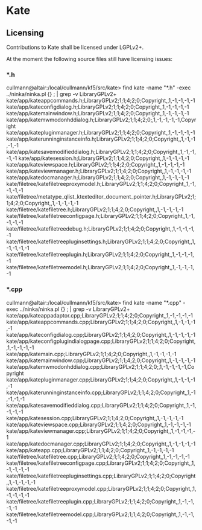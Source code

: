 # Kate

## Licensing

Contributions to Kate shall be licensed under LGPLv2+.

At the moment the following source files still have licensing issues:

### *.h

cullmann@altair:/local/cullmann/kf5/src/kate> find kate -name "*.h" -exec ../ninka/ninka.pl {} \; | grep -v LibraryGPLv2\+
kate/app/kateappcommands.h;LibraryGPLv2;1;1;4;2;0;Copyright,,1,-1,-1,-1,-1
kate/app/kateconfigdialog.h;LibraryGPLv2;1;1;4;2;0;Copyright,,1,-1,-1,-1,-1
kate/app/katemainwindow.h;LibraryGPLv2;1;1;4;2;0;Copyright,,1,-1,-1,-1,-1
kate/app/katemwmodonhddialog.h;LibraryGPLv2;1;1;4;2;0;,1,-1,-1,-1,-1,Copyright
kate/app/katepluginmanager.h;LibraryGPLv2;1;1;4;2;0;Copyright,,1,-1,-1,-1,-1
kate/app/katerunninginstanceinfo.h;LibraryGPLv2;1;1;4;2;0;Copyright,,1,-1,-1,-1,-1
kate/app/katesavemodifieddialog.h;LibraryGPLv2;1;1;4;2;0;Copyright,,1,-1,-1,-1,-1
kate/app/katesession.h;LibraryGPLv2;1;1;4;2;0;Copyright,,1,-1,-1,-1,-1
kate/app/kateviewspace.h;LibraryGPLv2;1;1;4;2;0;Copyright,,1,-1,-1,-1,-1
kate/app/kateviewmanager.h;LibraryGPLv2;1;1;4;2;0;Copyright,,1,-1,-1,-1,-1
kate/app/katedocmanager.h;LibraryGPLv2;1;1;4;2;0;Copyright,,1,-1,-1,-1,-1
kate/filetree/katefiletreeproxymodel.h;LibraryGPLv2;1;1;4;2;0;Copyright,,1,-1,-1,-1,-1
kate/filetree/metatype_qlist_ktexteditor_document_pointer.h;LibraryGPLv2;1;1;4;2;0;Copyright,,1,-1,-1,-1,-1
kate/filetree/katefiletree.h;LibraryGPLv2;1;1;4;2;0;Copyright,,1,-1,-1,-1,-1
kate/filetree/katefiletreeconfigpage.h;LibraryGPLv2;1;1;4;2;0;Copyright,,1,-1,-1,-1,-1
kate/filetree/katefiletreedebug.h;LibraryGPLv2;1;1;4;2;0;Copyright,,1,-1,-1,-1,-1
kate/filetree/katefiletreepluginsettings.h;LibraryGPLv2;1;1;4;2;0;Copyright,,1,-1,-1,-1,-1
kate/filetree/katefiletreeplugin.h;LibraryGPLv2;1;1;4;2;0;Copyright,,1,-1,-1,-1,-1
kate/filetree/katefiletreemodel.h;LibraryGPLv2;1;1;4;2;0;Copyright,,1,-1,-1,-1,-1

### *.cpp

cullmann@altair:/local/cullmann/kf5/src/kate> find kate -name "*.cpp" -exec ../ninka/ninka.pl {} \; | grep -v LibraryGPLv2\+
kate/app/kateappadaptor.cpp;LibraryGPLv2;1;1;4;2;0;Copyright,,1,-1,-1,-1,-1
kate/app/kateappcommands.cpp;LibraryGPLv2;1;1;4;2;0;Copyright,,1,-1,-1,-1,-1
kate/app/kateconfigdialog.cpp;LibraryGPLv2;1;1;4;2;0;Copyright,,1,-1,-1,-1,-1
kate/app/kateconfigplugindialogpage.cpp;LibraryGPLv2;1;1;4;2;0;Copyright,,1,-1,-1,-1,-1
kate/app/katemain.cpp;LibraryGPLv2;1;1;4;2;0;Copyright,,1,-1,-1,-1,-1
kate/app/katemainwindow.cpp;LibraryGPLv2;1;1;4;2;0;Copyright,,1,-1,-1,-1,-1
kate/app/katemwmodonhddialog.cpp;LibraryGPLv2;1;1;4;2;0;,1,-1,-1,-1,-1,Copyright
kate/app/katepluginmanager.cpp;LibraryGPLv2;1;1;4;2;0;Copyright,,1,-1,-1,-1,-1
kate/app/katerunninginstanceinfo.cpp;LibraryGPLv2;1;1;4;2;0;Copyright,,1,-1,-1,-1,-1
kate/app/katesavemodifieddialog.cpp;LibraryGPLv2;1;1;4;2;0;Copyright,,1,-1,-1,-1,-1
kate/app/katesession.cpp;LibraryGPLv2;1;1;4;2;0;Copyright,,1,-1,-1,-1,-1
kate/app/kateviewspace.cpp;LibraryGPLv2;1;1;4;2;0;Copyright,,1,-1,-1,-1,-1
kate/app/kateviewmanager.cpp;LibraryGPLv2;1;1;4;2;0;Copyright,,1,-1,-1,-1,-1
kate/app/katedocmanager.cpp;LibraryGPLv2;1;1;4;2;0;Copyright,,1,-1,-1,-1,-1
kate/app/kateapp.cpp;LibraryGPLv2;1;1;4;2;0;Copyright,,1,-1,-1,-1,-1
kate/filetree/katefiletree.cpp;LibraryGPLv2;1;1;4;2;0;Copyright,,1,-1,-1,-1,-1
kate/filetree/katefiletreeconfigpage.cpp;LibraryGPLv2;1;1;4;2;0;Copyright,,1,-1,-1,-1,-1
kate/filetree/katefiletreepluginsettings.cpp;LibraryGPLv2;1;1;4;2;0;Copyright,,1,-1,-1,-1,-1
kate/filetree/katefiletreeproxymodel.cpp;LibraryGPLv2;1;1;4;2;0;Copyright,,1,-1,-1,-1,-1
kate/filetree/katefiletreeplugin.cpp;LibraryGPLv2;1;1;4;2;0;Copyright,,1,-1,-1,-1,-1
kate/filetree/katefiletreemodel.cpp;LibraryGPLv2;1;1;4;2;0;Copyright,,1,-1,-1,-1,-1
